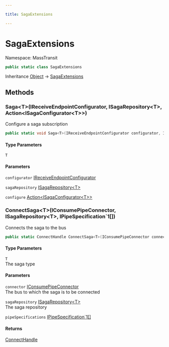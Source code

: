 ```yaml
---

title: SagaExtensions

---
```


# SagaExtensions

Namespace: MassTransit

```csharp
public static class SagaExtensions
```

Inheritance [Object](https://learn.microsoft.com/en-us/dotnet/api/system.object) → [SagaExtensions](../masstransit/sagaextensions)

## Methods

### **Saga\<T\>(IReceiveEndpointConfigurator, ISagaRepository\<T\>, Action\<ISagaConfigurator\<T\>\>)**

Configure a saga subscription

```csharp
public static void Saga<T>(IReceiveEndpointConfigurator configurator, ISagaRepository<T> sagaRepository, Action<ISagaConfigurator<T>> configure)
```

#### Type Parameters

`T`<br/>

#### Parameters

`configurator` [IReceiveEndpointConfigurator](../../masstransit-abstractions/masstransit/ireceiveendpointconfigurator)<br/>

`sagaRepository` [ISagaRepository\<T\>](../../masstransit-abstractions/masstransit/isagarepository-1)<br/>

`configure` [Action\<ISagaConfigurator\<T\>\>](https://learn.microsoft.com/en-us/dotnet/api/system.action-1)<br/>

### **ConnectSaga\<T\>(IConsumePipeConnector, ISagaRepository\<T\>, IPipeSpecification`1[])**

Connects the saga to the bus

```csharp
public static ConnectHandle ConnectSaga<T>(IConsumePipeConnector connector, ISagaRepository<T> sagaRepository, IPipeSpecification`1[] pipeSpecifications)
```

#### Type Parameters

`T`<br/>
The saga type

#### Parameters

`connector` [IConsumePipeConnector](../../masstransit-abstractions/masstransit/iconsumepipeconnector)<br/>
The bus to which the saga is to be connected

`sagaRepository` [ISagaRepository\<T\>](../../masstransit-abstractions/masstransit/isagarepository-1)<br/>
The saga repository

`pipeSpecifications` [IPipeSpecification`1[]](../../masstransit-abstractions/masstransit-configuration/ipipespecification-1)<br/>

#### Returns

[ConnectHandle](../../masstransit-abstractions/masstransit/connecthandle)<br/>
